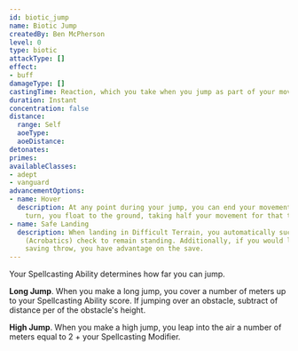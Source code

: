 ```yaml
---
id: biotic_jump
name: Biotic Jump
createdBy: Ben McPherson
level: 0
type: biotic
attackType: []
effect:
- buff
damageType: []
castingTime: Reaction, which you take when you jump as part of your movement
duration: Instant
concentration: false
distance:
  range: Self
  aoeType: 
  aoeDistance: 
detonates:
primes: 
availableClasses:
- adept
- vanguard
advancementOptions:
- name: Hover
  description: At any point during your jump, you can end your movement and hover in place. At the start of your next 
    turn, you float to the ground, taking half your movement for that turn.
- name: Safe Landing
  description: When landing in Difficult Terrain, you automatically succeed on your Dexterity 
    (Acrobatics) check to remain standing. Additionally, if you would land within an area that causes a Dexterity 
    saving throw, you have advantage on the save.
---
```

Your Spellcasting Ability determines how far you can jump.

__Long Jump__. When you make a long jump, you cover a number of meters up to your Spellcasting Ability score. If jumping
over an obstacle, subtract <me-distance length="5" /> of distance per <me-distance length="10" /> of the obstacle's height.

__High Jump__. When you make a high jump, you leap into the air a number of meters equal to 2 + your Spellcasting Modifier.
